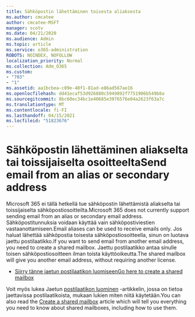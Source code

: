 ```yaml
---
title: Sähköpostin lähettäminen toisesta aliaksesta
ms.author: cmcatee
author: cmcatee-MSFT
manager: scotv
ms.date: 04/21/2020
ms.audience: Admin
ms.topic: article
ms.service: o365-administration
ROBOTS: NOINDEX, NOFOLLOW
localization_priority: Normal
ms.collection: Adm_O365
ms.custom:
- "703"
- "1"
ms.assetid: aa1bcbea-c09e-40f1-81ad-e86ad567ae16
ms.openlocfilehash: dd41ecaf53d926880c5949892f7751906b549b8a
ms.sourcegitcommit: 8bc60ec34bc1e40685e3976576e04a2623f63a7c
ms.translationtype: MT
ms.contentlocale: fi-FI
ms.lasthandoff: 04/15/2021
ms.locfileid: "51823676"
---
```

# <a name="send-email-from-an-alias-or-secondary-address"></a><span data-ttu-id="ac71b-102">Sähköpostin lähettäminen aliakselta tai toissijaiselta osoitteelta</span><span class="sxs-lookup"><span data-stu-id="ac71b-102">Send email from an alias or secondary address</span></span>

<span data-ttu-id="ac71b-103">Microsoft 365 ei tällä hetkellä tue sähköpostin lähettämistä aliakselta tai toissijaiselta sähköpostiosoitteilta.</span><span class="sxs-lookup"><span data-stu-id="ac71b-103">Microsoft 365 does not currently support sending email from an alias or secondary email address.</span></span> <span data-ttu-id="ac71b-104">Sähköpostitunnuksia voidaan käyttää vain sähköpostiviestien vastaanottamiseen.</span><span class="sxs-lookup"><span data-stu-id="ac71b-104">Email aliases can be used to receive emails only.</span></span> <span data-ttu-id="ac71b-105">Jos haluat lähettää sähköpostia toisesta sähköpostiosoitteella, sinun on luotava jaettu postilaatikko.</span><span class="sxs-lookup"><span data-stu-id="ac71b-105">If you want to send email from another email address, you need to create a shared mailbox.</span></span> <span data-ttu-id="ac71b-106">Jaettu postilaatikko antaa sinulle toisen sähköpostiosoitteen ilman toista käyttöoikeutta.</span><span class="sxs-lookup"><span data-stu-id="ac71b-106">The shared mailbox will give you another email address, without requiring another license.</span></span>
  
- [<span data-ttu-id="ac71b-107">Siirry tänne jaetun postilaatikon luomiseen</span><span class="sxs-lookup"><span data-stu-id="ac71b-107">Go here to create a shared mailbox</span></span>](https://portal.office.com/AdminPortal/Home#/AssistedGuide/addemailoptions)

<span data-ttu-id="ac71b-108">Voit myös lukea Jaetun [postilaatikon luominen](https://docs.microsoft.com/microsoft-365/admin/email/create-a-shared-mailbox) -artikkelin, jossa on tietoa jaettavissa postilaatikoista, mukaan lukien miten niitä käytetään.</span><span class="sxs-lookup"><span data-stu-id="ac71b-108">You can also read the [Create a shared mailbox](https://docs.microsoft.com/microsoft-365/admin/email/create-a-shared-mailbox) article which will tell you everything you need to know about shared mailboxes, including how to use them.</span></span>